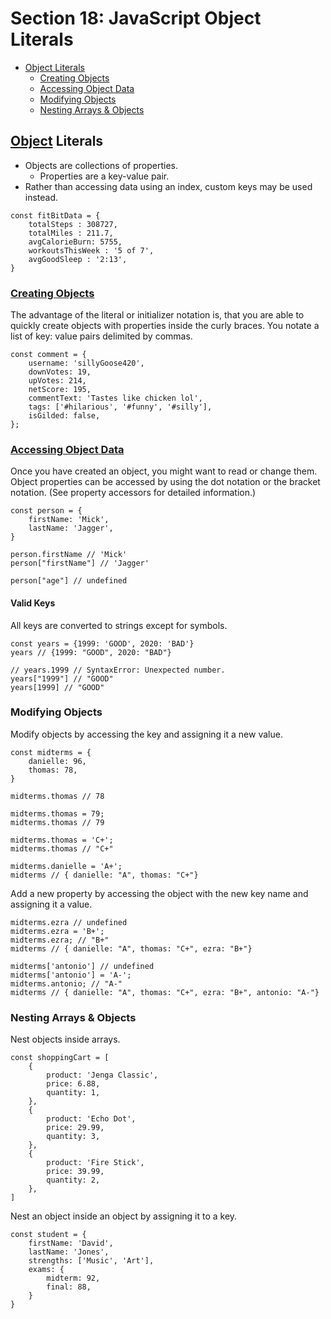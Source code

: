 # Section 18: JavaScript Object Literals

- [Object Literals](#object-literals)
  - [Creating Objects](#creating-objects)
  - [Accessing Object Data](#accessing-object-data)
  - [Modifying Objects](#modifying-objects)
  - [Nesting Arrays & Objects](#nesting-arrays--objects)

## [Object](https://developer.mozilla.org/en-US/docs/Web/JavaScript/Reference/Global_Objects/Object) Literals
- Objects are collections of properties.
  - Properties are a key-value pair.
- Rather than accessing data using an index, custom keys may be used instead.

```
const fitBitData = {
    totalSteps : 308727,
    totalMiles : 211.7,
    avgCalorieBurn: 5755,
    workoutsThisWeek : '5 of 7',
    avgGoodSleep : '2:13',
}
```

### [Creating Objects](https://developer.mozilla.org/en-US/docs/Web/JavaScript/Reference/Operators/Object_initializer#creating_objects)
The advantage of the literal or initializer notation is, that you are able to quickly create objects with properties inside the curly braces. You notate a list of key: value pairs delimited by commas.

```
const comment = {
    username: 'sillyGoose420',
    downVotes: 19,
    upVotes: 214,
    netScore: 195,
    commentText: 'Tastes like chicken lol',
    tags: ['#hilarious', '#funny', '#silly'],
    isGilded: false,
};
```

### [Accessing Object Data](https://developer.mozilla.org/en-US/docs/Web/JavaScript/Reference/Operators/Object_initializer#accessing_properties)
Once you have created an object, you might want to read or change them. Object properties can be accessed by using the dot notation or the bracket notation. (See property accessors for detailed information.)

```
const person = {
    firstName: 'Mick',
    lastName: 'Jagger',
}

person.firstName // 'Mick'
person["firstName"] // 'Jagger'

person["age"] // undefined
```

#### Valid Keys
All keys are converted to strings except for symbols.

```
const years = {1999: 'GOOD', 2020: 'BAD'}
years // {1999: "GOOD", 2020: "BAD"}

// years.1999 // SyntaxError: Unexpected number.
years["1999"] // "GOOD"
years[1999] // "GOOD"
```

### Modifying Objects
Modify objects by accessing the key and assigning it a new value.

```
const midterms = {
    danielle: 96,
    thomas: 78,
}

midterms.thomas // 78

midterms.thomas = 79;
midterms.thomas // 79

midterms.thomas = 'C+';
midterms.thomas // "C+"

midterms.danielle = 'A+';
midterms // { danielle: "A", thomas: "C+"}
```

Add a new property by accessing the object with the new key name and assigning it a value.

```
midterms.ezra // undefined
midterms.ezra = 'B+';
midterms.ezra; // "B+"
midterms // { danielle: "A", thomas: "C+", ezra: "B+"}

midterms['antonio'] // undefined
midterms['antonio'] = 'A-';
midterms.antonio; // "A-"
midterms // { danielle: "A", thomas: "C+", ezra: "B+", antonio: "A-"}
```

### Nesting Arrays & Objects
Nest objects inside arrays.
```
const shoppingCart = [
    {
        product: 'Jenga Classic',
        price: 6.88,
        quantity: 1,
    },
    {
        product: 'Echo Dot',
        price: 29.99,
        quantity: 3,
    },
    {
        product: 'Fire Stick',
        price: 39.99,
        quantity: 2,
    },
]
```

Nest an object inside an object by assigning it to a key.
```
const student = {
    firstName: 'David',
    lastName: 'Jones',
    strengths: ['Music', 'Art'],
    exams: {
        midterm: 92,
        final: 88,
    }
}
```